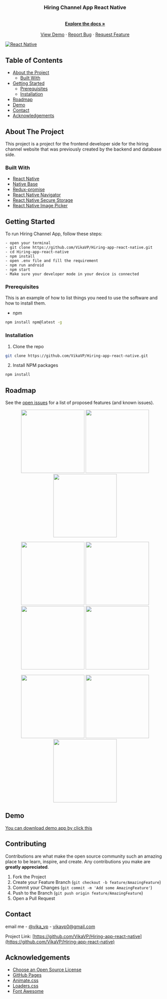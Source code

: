 <!--
*** Thanks for checking out this README Template. If you have a suggestion that would
*** make this better, please fork the repo and create a pull request or simply open
*** an issue with the tag "enhancement".
*** Thanks again! Now go create something AMAZING! :D
-->

<br />
<p align="center">

  <h3 align="center">Hiring Channel App React Native</h3>

  <p align="center">
    <br />
    <a href="https://github.com/VikaVP/Hiring-app-react-native"><strong>Explore the docs »</strong></a>
    <br />
    <br />
    <a href="https://github.com/VikaVP/Hiring-app-react-native">View Demo</a>
    ·
    <a href="https://github.com/VikaVP/Hiring-app-react-native">Report Bug</a>
    ·
    <a href="https://github.com/VikaVP/Hiring-app-react-native">Request Feature</a>
  </p>
</p>

[![React Native](https://img.shields.io/badge/ReactNative-0.60-blue)](https://facebook.github.io/react-native/)

<!-- TABLE OF CONTENTS -->

## Table of Contents

- [About the Project](#about-the-project)
  - [Built With](#built-with)
- [Getting Started](#getting-started)
  - [Prerequisites](#prerequisites)
  - [Installation](#installation)
- [Roadmap](#roadmap)
- [Demo](#demo)
- [Contact](#contact)
- [Acknowledgements](#acknowledgements)

<!-- ABOUT THE PROJECT -->

## About The Project

This project is a project for the frontend developer side for the hiring channel website that was previously created by the backend and database side.

### Built With

- [React Native](https://facebook.github.io/react-native/docs/getting-started)
- [Native Base](https://nativebase.io/)
- [Redux-promise](https://www.npmjs.com/package/redux-promise)
- [React Native Navigator](https://reactnavigation.org/)
- [React Native Secure Storage](https://www.npmjs.com/package/react-native-secure-storage)
- [React Native Image Picker](https://github.com/react-native-community/react-native-image-picker)

<!-- GETTING STARTED -->

## Getting Started

To run Hiring Channel App, follow these steps:

```
- open your terminal
- git clone https://github.com/VikaVP/Hiring-app-react-native.git
- cd Hiring-app-react-native
- npm install
- open .env file and fill the requirement
- npm run android
- npm start
- Make sure your developer mode in your device is connected
```

### Prerequisites

This is an example of how to list things you need to use the software and how to install them.

- npm

```sh
npm install npm@latest -g
```

### Installation

1. Clone the repo

```sh
git clone https://github.com/VikaVP/Hiring-app-react-native.git
```

2. Install NPM packages

```sh
npm install
```

<!-- ROADMAP -->

## Roadmap

See the [open issues](https://github.com/VikaVP/Hiring-app-react-native/issues) for a list of proposed features (and known issues).

<p align='center'>
  <span>
      <image width="200" src='./screenshoot/splash.png' />
      <image width="200" src='./screenshoot/signin.png' />
      <image width="200" src='./screenshoot/signup.png' />
     
      
  </span>
</p>
<p align='center'>
  <span>
      <image width="200" src='./screenshoot/list.png' />
        <image width="200" src='./screenshoot/engineers.png' />
      <image width="200" src='./screenshoot/companies.png' />
<image width="200" src='./screenshoot/profile.png' />
      
  </span>
</p>

<p align='center'>
  <span>
      <image width="200" src='./screenshoot/edit.png' />
        <image width="200" src='./screenshoot/delete.png' />
<image width="200" src='./screenshoot/detail.png' />
      
  </span>
</p>

<!-- DEM0 -->

## Demo

[You can download demo app by click this](bit.ly/2THMPap)

<!-- CONTRIBUTING -->

## Contributing

Contributions are what make the open source community such an amazing place to be learn, inspire, and create. Any contributions you make are **greatly appreciated**.

1. Fork the Project
2. Create your Feature Branch (`git checkout -b feature/AmazingFeature`)
3. Commit your Changes (`git commit -m 'Add some AmazingFeature'`)
4. Push to the Branch (`git push origin feature/AmazingFeature`)
5. Open a Pull Request

<!-- CONTACT -->

## Contact

email me - [@vika_vp](vikavp0@gmail.com) - vikavp0@gmail.com

Project Link: [https://github.com/VikaVP/Hiring-app-react-native](https://github.com/VikaVP/Hiring-app-react-native)

<!-- ACKNOWLEDGEMENTS -->

## Acknowledgements

- [Choose an Open Source License](https://choosealicense.com)
- [GitHub Pages](https://pages.github.com)
- [Animate.css](https://daneden.github.io/animate.css)
- [Loaders.css](https://connoratherton.com/loaders)
- [Font Awesome](https://fontawesome.com)
